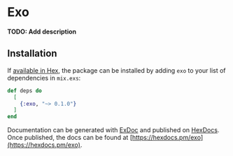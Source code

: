 # Exo

**TODO: Add description**

## Installation

If [available in Hex](https://hex.pm/docs/publish), the package can be installed
by adding `exo` to your list of dependencies in `mix.exs`:

```elixir
def deps do
  [
    {:exo, "~> 0.1.0"}
  ]
end
```

Documentation can be generated with [ExDoc](https://github.com/elixir-lang/ex_doc)
and published on [HexDocs](https://hexdocs.pm). Once published, the docs can
be found at [https://hexdocs.pm/exo](https://hexdocs.pm/exo).

